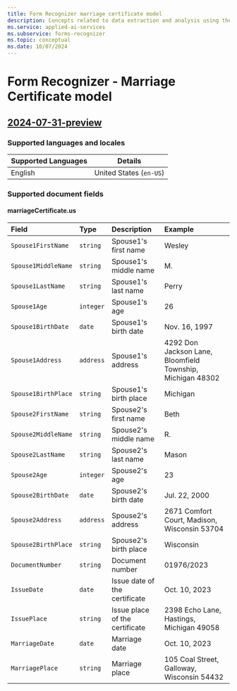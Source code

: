 ```yaml
---
title: Form Recognizer marriage certificate model
description: Concepts related to data extraction and analysis using the prebuilt marriage certificate model
ms.service: applied-ai-services
ms.subservice: forms-recognizer
ms.topic: conceptual
ms.date: 10/07/2024
---
```

<!-- markdownlint-disable MD033 -->

# Form Recognizer - Marriage Certificate model



## [2024-07-31-preview](#tab/2024-07-31-preview)


### Supported languages and locales



| Supported Languages | Details |
|:--------------------|:-------:|
|English|United States (`en-US`)|

### Supported document fields

#### marriageCertificate.us

| Field | Type | Description | Example |
|:------|:-----|:------------|:--------|
|`Spouse1FirstName`|`string`|Spouse1's first name|Wesley|
|`Spouse1MiddleName`|`string`|Spouse1's middle name|M.|
|`Spouse1LastName`|`string`|Spouse1's last name|Perry|
|`Spouse1Age`|`integer`|Spouse1's age|26|
|`Spouse1BirthDate`|`date`|Spouse1's birth date|Nov. 16, 1997|
|`Spouse1Address`|`address`|Spouse1's address|4292 Don Jackson Lane, Bloomfield Township, Michigan 48302|
|`Spouse1BirthPlace`|`string`|Spouse1's birth place|Michigan|
|`Spouse2FirstName`|`string`|Spouse2's first name|Beth|
|`Spouse2MiddleName`|`string`|Spouse2's middle name|R.|
|`Spouse2LastName`|`string`|Spouse2's last name|Mason|
|`Spouse2Age`|`integer`|Spouse2's age|23|
|`Spouse2BirthDate`|`date`|Spouse2's birth date|Jul. 22, 2000|
|`Spouse2Address`|`address`|Spouse2's address|2671 Comfort Court, Madison, Wisconsin 53704|
|`Spouse2BirthPlace`|`string`|Spouse2's birth place|Wisconsin|
|`DocumentNumber`|`string`|Document number|01976/2023|
|`IssueDate`|`date`|Issue date of the certificate|Oct. 10, 2023|
|`IssuePlace`|`string`|Issue place of the certificate|2398 Echo Lane, Hastings, Michigan 49058|
|`MarriageDate`|`date`|Marriage date|Oct. 10, 2023|
|`MarriagePlace`|`string`|Marriage place|105 Coal Street, Galloway, Wisconsin 54432|

